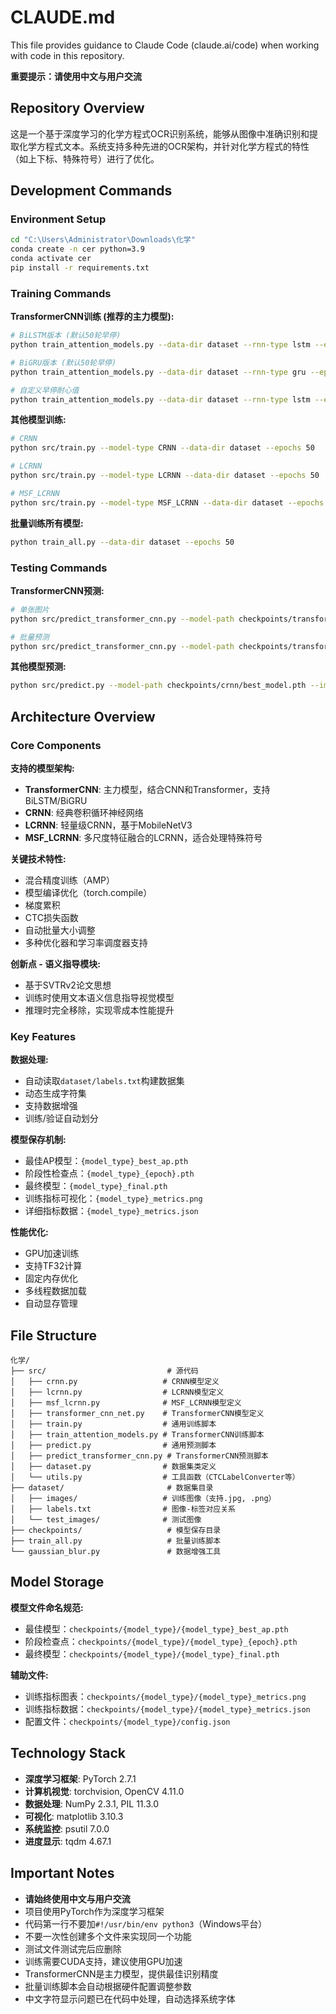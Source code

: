# CLAUDE.md

This file provides guidance to Claude Code (claude.ai/code) when working with code in this repository.

**重要提示：请使用中文与用户交流**

## Repository Overview

这是一个基于深度学习的化学方程式OCR识别系统，能够从图像中准确识别和提取化学方程式文本。系统支持多种先进的OCR架构，并针对化学方程式的特性（如上下标、特殊符号）进行了优化。

## Development Commands

### Environment Setup
```bash
cd "C:\Users\Administrator\Downloads\化学"
conda create -n cer python=3.9
conda activate cer
pip install -r requirements.txt
```

### Training Commands

**TransformerCNN训练 (推荐的主力模型):**
```bash
# BiLSTM版本 (默认50轮早停)
python train_attention_models.py --data-dir dataset --rnn-type lstm --epochs 1000 --batch-size 64 --fast-mode

# BiGRU版本 (默认50轮早停)
python train_attention_models.py --data-dir dataset --rnn-type gru --epochs 1000 --batch-size 64 --fast-mode

# 自定义早停耐心值
python train_attention_models.py --data-dir dataset --rnn-type lstm --epochs 1000 --patience 30 --fast-mode
```

**其他模型训练:**
```bash
# CRNN
python src/train.py --model-type CRNN --data-dir dataset --epochs 50

# LCRNN
python src/train.py --model-type LCRNN --data-dir dataset --epochs 50

# MSF_LCRNN
python src/train.py --model-type MSF_LCRNN --data-dir dataset --epochs 50
```

**批量训练所有模型:**
```bash
python train_all.py --data-dir dataset --epochs 50
```

### Testing Commands

**TransformerCNN预测:**
```bash
# 单张图片
python src/predict_transformer_cnn.py --model-path checkpoints/transformer_cnn/best_model.pth --input dataset/test_images/1881.jpg --visualize

# 批量预测
python src/predict_transformer_cnn.py --model-path checkpoints/transformer_cnn/best_model.pth --input dataset/test_images/ --output_file results/predictions.json
```

**其他模型预测:**
```bash
python src/predict.py --model-path checkpoints/crnn/best_model.pth --image-path dataset/test_images/1881.jpg
```

## Architecture Overview

### Core Components

**支持的模型架构:**
- **TransformerCNN**: 主力模型，结合CNN和Transformer，支持BiLSTM/BiGRU
- **CRNN**: 经典卷积循环神经网络
- **LCRNN**: 轻量级CRNN，基于MobileNetV3
- **MSF_LCRNN**: 多尺度特征融合的LCRNN，适合处理特殊符号

**关键技术特性:**
- 混合精度训练（AMP）
- 模型编译优化（torch.compile）
- 梯度累积
- CTC损失函数
- 自动批量大小调整
- 多种优化器和学习率调度器支持

**创新点 - 语义指导模块:**
- 基于SVTRv2论文思想
- 训练时使用文本语义信息指导视觉模型
- 推理时完全移除，实现零成本性能提升

### Key Features

**数据处理:**
- 自动读取`dataset/labels.txt`构建数据集
- 动态生成字符集
- 支持数据增强
- 训练/验证自动划分

**模型保存机制:**
- 最佳AP模型：`{model_type}_best_ap.pth`
- 阶段性检查点：`{model_type}_{epoch}.pth`
- 最终模型：`{model_type}_final.pth`
- 训练指标可视化：`{model_type}_metrics.png`
- 详细指标数据：`{model_type}_metrics.json`

**性能优化:**
- GPU加速训练
- 支持TF32计算
- 固定内存优化
- 多线程数据加载
- 自动显存管理

## File Structure

```
化学/
├── src/                           # 源代码
│   ├── crnn.py                   # CRNN模型定义
│   ├── lcrnn.py                  # LCRNN模型定义
│   ├── msf_lcrnn.py              # MSF_LCRNN模型定义
│   ├── transformer_cnn_net.py    # TransformerCNN模型定义
│   ├── train.py                  # 通用训练脚本
│   ├── train_attention_models.py # TransformerCNN训练脚本
│   ├── predict.py                # 通用预测脚本
│   ├── predict_transformer_cnn.py # TransformerCNN预测脚本
│   ├── dataset.py                # 数据集类定义
│   └── utils.py                  # 工具函数（CTCLabelConverter等）
├── dataset/                       # 数据集目录
│   ├── images/                   # 训练图像（支持.jpg, .png）
│   ├── labels.txt                # 图像-标签对应关系
│   └── test_images/              # 测试图像
├── checkpoints/                   # 模型保存目录
├── train_all.py                   # 批量训练脚本
└── gaussian_blur.py               # 数据增强工具
```

## Model Storage

**模型文件命名规范:**
- 最佳模型：`checkpoints/{model_type}/{model_type}_best_ap.pth`
- 阶段检查点：`checkpoints/{model_type}/{model_type}_{epoch}.pth`
- 最终模型：`checkpoints/{model_type}/{model_type}_final.pth`

**辅助文件:**
- 训练指标图表：`checkpoints/{model_type}/{model_type}_metrics.png`
- 训练指标数据：`checkpoints/{model_type}/{model_type}_metrics.json`
- 配置文件：`checkpoints/{model_type}/config.json`

## Technology Stack

- **深度学习框架**: PyTorch 2.7.1
- **计算机视觉**: torchvision, OpenCV 4.11.0
- **数据处理**: NumPy 2.3.1, PIL 11.3.0
- **可视化**: matplotlib 3.10.3
- **系统监控**: psutil 7.0.0
- **进度显示**: tqdm 4.67.1

## Important Notes

- **请始终使用中文与用户交流**
- 项目使用PyTorch作为深度学习框架
- 代码第一行不要加`#!/usr/bin/env python3`（Windows平台）
- 不要一次性创建多个文件来实现同一个功能
- 测试文件测试完后应删除
- 训练需要CUDA支持，建议使用GPU加速
- TransformerCNN是主力模型，提供最佳识别精度
- 批量训练脚本会自动根据硬件配置调整参数
- 中文字符显示问题已在代码中处理，自动选择系统字体